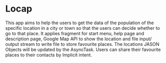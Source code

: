 # Locap

This app aims to help the users to get the data of the population of the specific location in a city or town so that the users can decide whether to go to that place. 
It applies fragment for start menu, help page and description page, Google Map API to show the location and file input/ output stream to write file to store favourite
places. The locations JASON Objects will be updated by the AsyncTask. Users can share their favourite places to their contacts by Implicit intent.
